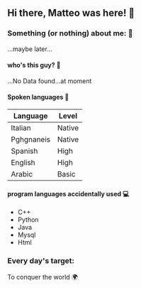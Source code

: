 ## Hi there, Matteo was here! 👋
### Something (or nothing) about me: 📁
...maybe later...
#### who's this guy? 🔎
...No Data found...at moment
#### Spoken languages 📣
| Language     | Level      |
| ------------- | ------------- |
| Italian | Native |
| Pghgnaneis | Native |
| Spanish | High |
| English | High |
| Arabic | Basic |
#### program languages accidentally used 💻
- C++
- Python
- Java
- Mysql
- Html

### Every day's target:
To conquer the world 🌍

<!--
**stoppamatteo/stoppamatteo** is a ✨ _special_ ✨ repository because its `README.md` (this file) appears on your GitHub profile.

Here are some ideas to get you started:

- 🔭 I’m currently working on ...
- 🌱 I’m currently learning ...
- 👯 I’m looking to collaborate on ...
- 🤔 I’m looking for help with ...
- 💬 Ask me about ...
- 📫 How to reach me: ...
- 😄 Pronouns: ...
- ⚡ Fun fact: ...
-->
